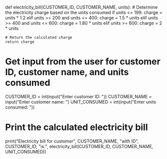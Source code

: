  def electricity_bill(CUSTOMER_ID, CUSTOMER_NAME, units):
    # Determine the electricity charge based on the units consumed
    if units <= 199:
        charge = units * 1.2
    elif units >= 200 and units <= 400:
        charge = 1.5 * units
    elif units >= 400 and units <= 600:
        charge = 1.80 * units
    elif units >= 600:
        charge = 2 * units
    
    # Return the calculated charge
    return charge

# Get input from the user for customer ID, customer name, and units consumed
CUSTOMER_ID = int(input("Enter customer ID: "))
CUSTOMER_NAME = input("Enter customer name: ")
UNIT_CONSUMED = int(input("Enter units consumed: "))

# Print the calculated electricity bill
print("Electricity bill for customer", CUSTOMER_NAME, "with ID", CUSTOMER_ID, "is:", electricity_bill(CUSTOMER_ID, CUSTOMER_NAME, UNIT_CONSUMED))
